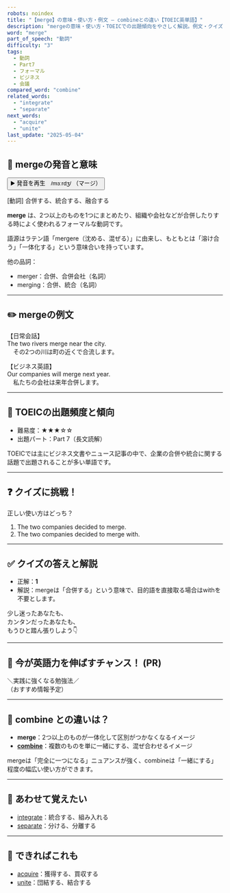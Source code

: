 ```yaml
---
robots: noindex
title: "【merge】の意味・使い方・例文 ― combineとの違い【TOEIC英単語】"
description: "mergeの意味・使い方・TOEICでの出題傾向をやさしく解説。例文・クイズ付きでcombineとの違いもわかりやすく学べます。"
word: "merge"
part_of_speech: "動詞"
difficulty: "3"
tags:
  - 動詞
  - Part7
  - フォーマル
  - ビジネス
  - 会議
compared_word: "combine"
related_words:
  - "integrate"
  - "separate"
next_words:
  - "acquire"
  - "unite"
last_update: "2025-05-04"
---
```


## 🔰 mergeの発音と意味

<button class="play-audio" onclick="playTTS('merge')">
  <span class="play-audio-main">
    ▶️ 発音を再生　/mɜːrdʒ/
  </span>
  <span class="play-audio-sub">
    （マージ）
  </span>
</button>

[動詞] 合併する、統合する、融合する

**merge** は、2つ以上のものを1つにまとめたり、組織や会社などが合併したりする時によく使われるフォーマルな動詞です。

語源はラテン語「mergere（沈める、混ぜる）」に由来し、もともとは「溶け合う」「一体化する」という意味合いを持っています。

他の品詞：  
- merger：合併、合併会社（名詞）
- merging：合併、統合（名詞）

---

## ✏️ mergeの例文

【日常会話】  
The two rivers merge near the city.  
　その2つの川は町の近くで合流します。

【ビジネス英語】  
Our companies will merge next year.  
　私たちの会社は来年合併します。

---

## 🎯 TOEICの出題頻度と傾向

- 難易度：★★★☆☆
- 出題パート：Part 7（長文読解）

TOEICでは主にビジネス文書やニュース記事の中で、企業の合併や統合に関する話題で出題されることが多い単語です。

---

## ❓ クイズに挑戦！

正しい使い方はどっち？

1. The two companies decided to merge.  
2. The two companies decided to merge with.

---

## ✅ クイズの答えと解説

- 正解：**1**
- 解説：mergeは「合併する」という意味で、目的語を直接取る場合はwithを不要とします。

少し迷ったあなたも、  
カンタンだったあなたも、  
もうひと踏ん張りしよう👇️

---

## 🚀 今が英語力を伸ばすチャンス！ (PR)

<div class="info-center">
＼実践に強くなる勉強法／<br>  
（おすすめ情報予定）
</div>

---

## 🤔  combine との違いは？

- **merge**：2つ以上のものが一体化して区別がつかなくなるイメージ
- **[combine](/combine)**：複数のものを単に一緒にする、混ぜ合わせるイメージ

mergeは「完全に一つになる」ニュアンスが強く、combineは「一緒にする」程度の幅広い使い方ができます。

---

## 🧩 あわせて覚えたい

- [integrate](/integrate)：統合する、組み入れる
- [separate](/separate)：分ける、分離する

---

## 📖 できればこれも

- [acquire](/acquire)：獲得する、買収する
- [unite](/unite)：団結する、結合する

<!-- cvid: aid04_bid46 -->
